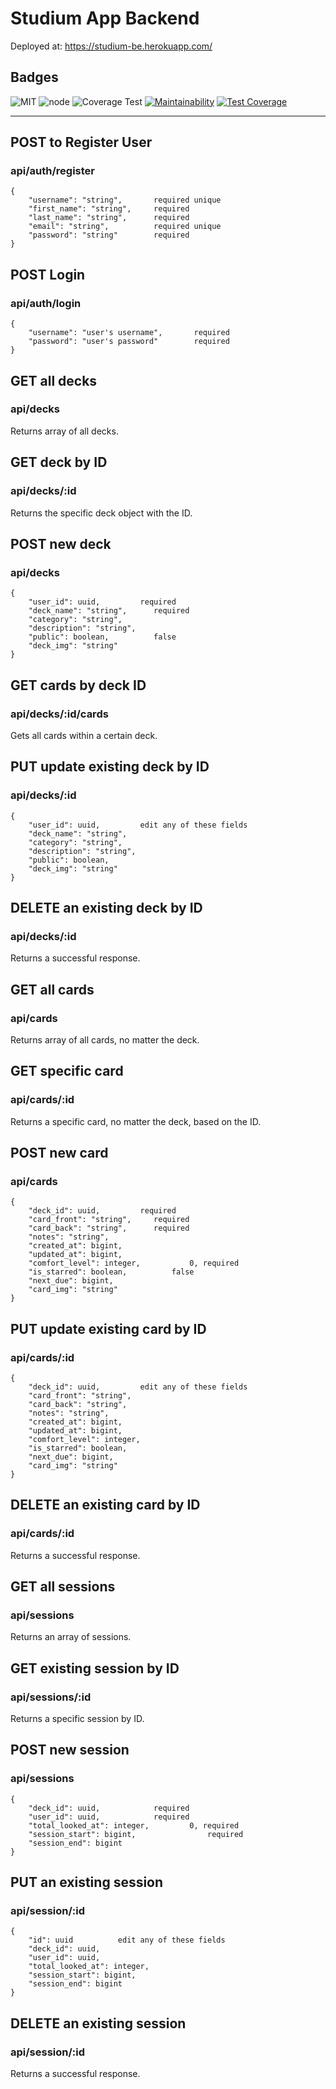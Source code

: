 # Studium App Backend

Deployed at: https://studium-be.herokuapp.com/

## Badges

![MIT](https://img.shields.io/packagist/l/doctrine/orm.svg)
![node](https://img.shields.io/node/v/11)
![Coverage Test](https://github.com/Lambda-School-Labs/Studium-BE/workflows/Coverage%20Test/badge.svg)
[![Maintainability](https://api.codeclimate.com/v1/badges/84916601dc72e75bc4d2/maintainability)](https://codeclimate.com/github/Lambda-School-Labs/Studium-BE/maintainability)
[![Test Coverage](https://api.codeclimate.com/v1/badges/84916601dc72e75bc4d2/test_coverage)](https://codeclimate.com/github/Lambda-School-Labs/Studium-BE/test_coverage)

---

## POST to Register User
### api/auth/register

```
{
    "username": "string",       required unique
    "first_name": "string",     required
    "last_name": "string",      required
    "email": "string",          required unique
    "password": "string"        required
}
```

## POST Login
### api/auth/login
```
{
    "username": "user's username",       required
    "password": "user's password"        required
}
```

## GET all decks
### api/decks

Returns array of all decks.

## GET deck by ID
### api/decks/:id

Returns the specific deck object with the ID.

## POST new deck
### api/decks

```
{
    "user_id": uuid,         required
    "deck_name": "string",      required
    "category": "string",
    "description": "string",
    "public": boolean,          false
    "deck_img": "string"
}
```

## GET cards by deck ID
### api/decks/:id/cards
Gets all cards within a certain deck.

## PUT update existing deck by ID
### api/decks/:id

```
{
    "user_id": uuid,         edit any of these fields
    "deck_name": "string",      
    "category": "string",
    "description": "string",
    "public": boolean,          
    "deck_img": "string"
}
```

## DELETE an existing deck by ID
### api/decks/:id

Returns a successful response.

## GET all cards
### api/cards

Returns array of all cards, no matter the deck.

## GET specific card
### api/cards/:id

Returns a specific card, no matter the deck, based on the ID.

## POST new card
### api/cards

```
{
    "deck_id": uuid,         required
    "card_front": "string",     required
    "card_back": "string",      required
    "notes": "string",
	"created_at": bigint,
	"updated_at": bigint,
	"comfort_level": integer, 			0, required
	"is_starred": boolean,			false
	"next_due": bigint,
	"card_img": "string"
}
```

## PUT update existing card by ID
### api/cards/:id

```
{
    "deck_id": uuid,         edit any of these fields
    "card_front": "string",     
    "card_back": "string",      
    "notes": "string",
	"created_at": bigint,
	"updated_at": bigint,
	"comfort_level": integer, 
	"is_starred": boolean,
	"next_due": bigint,
	"card_img": "string"
}
```

## DELETE an existing card by ID
### api/cards/:id

Returns a successful response.

## GET all sessions
### api/sessions

Returns an array of sessions.

## GET existing session by ID
### api/sessions/:id

Returns a specific session by ID.

## POST new session
### api/sessions

```
{
	"deck_id": uuid,			required
	"user_id": uuid,			required
	"total_looked_at": integer,			0, required
	"session_start": bigint,				required
	"session_end": bigint
}
```

## PUT an existing session
### api/session/:id

```
{
	"id": uuid			edit any of these fields
	"deck_id": uuid,
	"user_id": uuid,
	"total_looked_at": integer,
	"session_start": bigint,
	"session_end": bigint
}
```

## DELETE an existing session
### api/session/:id

Returns a successful response.